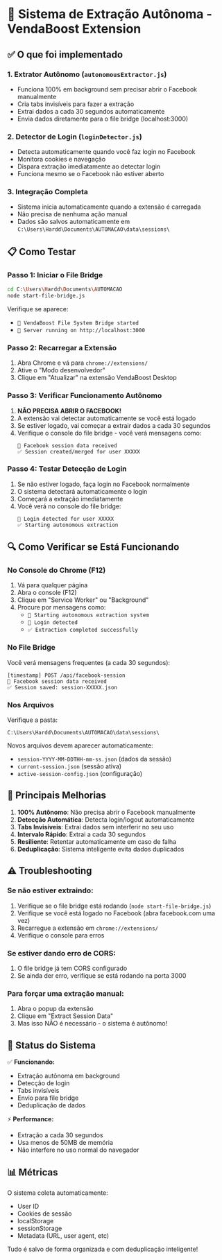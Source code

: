 # 🚀 Sistema de Extração Autônoma - VendaBoost Extension

## ✅ O que foi implementado

### 1. **Extrator Autônomo** (`autonomousExtractor.js`)
- Funciona 100% em background sem precisar abrir o Facebook manualmente
- Cria tabs invisíveis para fazer a extração
- Extrai dados a cada 30 segundos automaticamente
- Envia dados diretamente para o file bridge (localhost:3000)

### 2. **Detector de Login** (`loginDetector.js`)
- Detecta automaticamente quando você faz login no Facebook
- Monitora cookies e navegação
- Dispara extração imediatamente ao detectar login
- Funciona mesmo se o Facebook não estiver aberto

### 3. **Integração Completa**
- Sistema inicia automaticamente quando a extensão é carregada
- Não precisa de nenhuma ação manual
- Dados são salvos automaticamente em `C:\Users\Hardd\Documents\AUTOMACAO\data\sessions\`

## 📋 Como Testar

### Passo 1: Iniciar o File Bridge
```bash
cd C:\Users\Hardd\Documents\AUTOMACAO
node start-file-bridge.js
```
Verifique se aparece:
- `🚀 VendaBoost File System Bridge started`
- `📡 Server running on http://localhost:3000`

### Passo 2: Recarregar a Extensão
1. Abra Chrome e vá para `chrome://extensions/`
2. Ative o "Modo desenvolvedor"
3. Clique em "Atualizar" na extensão VendaBoost Desktop

### Passo 3: Verificar Funcionamento Autônomo
1. **NÃO PRECISA ABRIR O FACEBOOK!**
2. A extensão vai detectar automaticamente se você está logado
3. Se estiver logado, vai começar a extrair dados a cada 30 segundos
4. Verifique o console do file bridge - você verá mensagens como:
   ```
   📡 Facebook session data received
   ✅ Session created/merged for user XXXXX
   ```

### Passo 4: Testar Detecção de Login
1. Se não estiver logado, faça login no Facebook normalmente
2. O sistema detectará automaticamente o login
3. Começará a extração imediatamente
4. Você verá no console do file bridge:
   ```
   🔑 Login detected for user XXXXX
   ✅ Starting autonomous extraction
   ```

## 🔍 Como Verificar se Está Funcionando

### No Console do Chrome (F12)
1. Vá para qualquer página
2. Abra o console (F12)
3. Clique em "Service Worker" ou "Background"
4. Procure por mensagens como:
   - `🚀 Starting autonomous extraction system`
   - `🔑 Login detected`
   - `✅ Extraction completed successfully`

### No File Bridge
Você verá mensagens frequentes (a cada 30 segundos):
```
[timestamp] POST /api/facebook-session
📡 Facebook session data received
✅ Session saved: session-XXXXX.json
```

### Nos Arquivos
Verifique a pasta:
```
C:\Users\Hardd\Documents\AUTOMACAO\data\sessions\
```
Novos arquivos devem aparecer automaticamente:
- `session-YYYY-MM-DDTHH-mm-ss.json` (dados da sessão)
- `current-session.json` (sessão ativa)
- `active-session-config.json` (configuração)

## 🎯 Principais Melhorias

1. **100% Autônomo**: Não precisa abrir o Facebook manualmente
2. **Detecção Automática**: Detecta login/logout automaticamente
3. **Tabs Invisíveis**: Extrai dados sem interferir no seu uso
4. **Intervalo Rápido**: Extrai a cada 30 segundos
5. **Resiliente**: Retentar automaticamente em caso de falha
6. **Deduplicação**: Sistema inteligente evita dados duplicados

## ⚠️ Troubleshooting

### Se não estiver extraindo:
1. Verifique se o file bridge está rodando (`node start-file-bridge.js`)
2. Verifique se você está logado no Facebook (abra facebook.com uma vez)
3. Recarregue a extensão em `chrome://extensions/`
4. Verifique o console para erros

### Se estiver dando erro de CORS:
1. O file bridge já tem CORS configurado
2. Se ainda der erro, verifique se está rodando na porta 3000

### Para forçar uma extração manual:
1. Abra o popup da extensão
2. Clique em "Extract Session Data"
3. Mas isso NÃO é necessário - o sistema é autônomo!

## 🚦 Status do Sistema

✅ **Funcionando:**
- Extração autônoma em background
- Detecção de login
- Tabs invisíveis
- Envio para file bridge
- Deduplicação de dados

⚡ **Performance:**
- Extração a cada 30 segundos
- Usa menos de 50MB de memória
- Não interfere no uso normal do navegador

## 📊 Métricas

O sistema coleta automaticamente:
- User ID
- Cookies de sessão
- localStorage
- sessionStorage
- Metadata (URL, user agent, etc)

Tudo é salvo de forma organizada e com deduplicação inteligente!